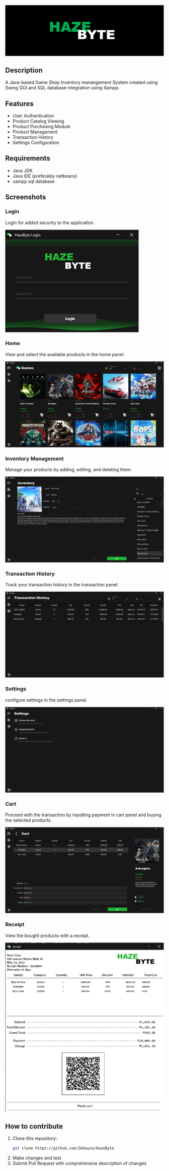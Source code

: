 <div align="center">
  <img src="HazeByteBanner.png" alt="Haze Byte"/>
</div>

## Description
A Java-based Game Shop Inventory manangement System created using Swing GUI and SQL database integration using Xampp.


## Features
- User Authentication
- Product Catalog Viewing
- Product Purchasing Module
- Product Management
- Transaction History
- Settings Configuration


## Requirements
- Java JDK
- Java IDE (preferably netbeans)
- xampp sql database


## Screenshots

### Login
Login for added security to the application.

<img src="screenshots/login.png" alt="Login"/>

### Home
View and select the available products in the home panel.

<img src="screenshots/home.png" alt="Home"/>

### Inventory Management
Manage your products by adding, editing, and deleting them.

<img src="screenshots/edit.png" alt="Inventory"/>

### Transaction History
Track your transaction history in the transaction panel.

<img src="screenshots/transaction.png" alt="Transaction"/>

### Settings
configure settings in the settings panel.

<img src="screenshots/settings.png" alt="Settings"/>

### Cart
Proceed with the transaction by inputting payment in cart panel and buying the selected products.

<img src="screenshots/cart.png" alt="Cart"/>

### Receipt
View the bought products with a receipt.

<img src="screenshots/receipt.png" alt="Receipt"/>



## How to contribute
1. Clone this repository:
    ```bash
    git clone https://github.com/ImSauce/HazeByte
    ```
2. Make changes and test
3. Submit Pull Request with comprehensive description of changes

 
